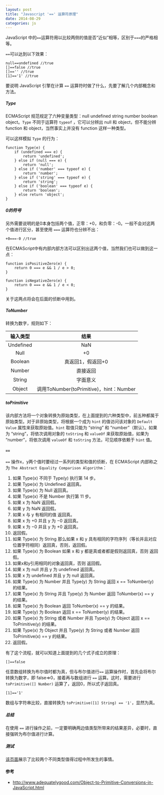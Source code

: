 ```yaml
---
layout: post
title: "Javascript '==' 运算符原理"
date: 2014-08-29
categories: js
---
```


JavaScript 中的`==`运算符用以比较两侧的值是否“近似”相等，区别于`===`的严格相等。

`==`可以达到以下效果：

	null==undefined //true
	[]==false //true
	[]=='' //true
	[1]=='1' //true

要说明 JavaScript 引擎在计算 `==` 运算符时做了什么，先要了解几个内部概念和方法。

##### Type

ECMAScript 规范规定了六种变量类型：null undefined string number boolean object。`Type` 不同于运算符 `typeof` ，它可以分辨出 null 和 object，但不能分辨 function 和 object，当然事实上并没有 function 这样一种类型。

可以这样模拟 `Type` 的行为：

    function Type(e) {
        if (undefined === e) {
            return 'undefined';
        } else if (null === e) {
            return 'null';
        } else if ('number' === typeof e) {
            return 'number';
        } else if ('string' === typeof e) {
            return 'string';
        } else if ('boolean' === typeof e) {
            return 'boolean';
        } else return 'object';
    }


##### 0的符号

另外需要说明的是0本身包括两个值，正零：+0，和负零：-0。一般不会对这两个值进行区分，甚至使用 `===` 运算符也分辨不出：

    +0===-0 //true

在ECMAScript中有内部内部方法可以区别出这两个值，当然我们也可以做到这一点：

    function isPositiveZero(e) {
        return 0 === e && 1 / e > 0;
    }
    
    function isNegativeZero(e) {
        return 0 === e && 1 / e < 0;
    }

关于这两点将会在后面的侦断中用到。

##### ToNumber
转换为数字，规则如下：

|   输入类型    |                 结果                  |
| :-------: | :---------------------------------: |
| Undefined |                 NaN                 |
|   Null    |                 +0                  |
|  Boolean  |             真返回1，假返回+0              |
|  Number   |                直接返回                 |
|  String   |                字面意义                 |
|  Object   | 调用ToNumber(toPrimitive)，hint：Number |

##### toPrimitive

该内部方法将一个对象转换为原始类型，在上面提到的六种类型中，前五种都属于原始类型。对于非原始类型，将根据一个成为 `hint` 的值访问该对象的 `Default Value` 属性来获取原始值。`hint` 取值只能为 “string” 和 “number”（默认）。如果为 “string”，将依次调用对象的 `toString` 和 `valueOf` 来获取原始值，如果为 “number”，将依次调用 `valueOf` 和 `toString` 方法，可见顺序依赖于 `hint` 值。


#### `==`

`==` 操作x，y两个值时要经过一系列的类型和值的侦断，在 ECMAScript 内部称之为 `The Abstract Equality Comparison Algorithm`：

1. 如果 Type(x) 不同于 Type(y)  执行第 14 步。
2. 如果 Type(x) 为 Undefined  返回真。
3. 如果 Type(x) 为 Null  返回真。
4. 如果 Type(x) 不是 Number  执行第 11 步。
5. 如果 x 为 NaN  返回假。
6. 如果 y 为 NaN  返回假。
7. 如果 x 与 y 有相同的值  返回真。
8. 如果 x 为 +0 并且 y 为 −0  返回真。
9. 如果 x 为 −0 并且 y 为 +0  返回真。
10. 返回假。
11. 如果 Type(x) 为 String  那么如果 x 和 y 具有相同的字符序列（等长并且对应位置字符相同）返回真，否则，返回假。
12. 如果 Type(x) 为 Boolean  如果 x 和 y 都是真或者都是假则返回真，否则 返回假。
13. 如果x和y引用相同的对象返回真，否则  返回假。
14. 如果 x 为 null 并且 y 为 undefined  返回真。
15. 如果 x 为 undefined 并且 y 为 null  返回真。
16. 如果 Type(x) 为 Number 并且 Type(y) 为 String 返回 x == ToNumber(y) 的结果。
17. 如果 Type(x) 为 String 并且 Type(y) 为 Number 返回 ToNumber(x) == y 的结果。
18. 如果 Type(x) 为 Boolean  返回 ToNumber(x) == y 的结果。
19. 如果 Type(y) 为 Boolean  返回 x == ToNumber(y) 的结果。
20. 如果 Type(x) 为 String 或者 Number 并且 Type(y) 为 Object 返回 x == ToPrimitive(y) 的结果。
21. 如果 Type(x) 为 Object 并且 Type(y) 为 String 或者 Number 返回 ToPrimitive(x) == y 的结果。
22. 返回假。


有了这个流程，就可以知道上面提到的几个式子成立的原理：

    []==false

任意数组转换为布尔值时都为真，但与布尔值进行`==` 运算操作时，首先会将布尔转换为数字，即 false=>0，接着再与数组进行 `==` 运算。这时，需要进行 `toPrimitive([] Number)` 运算了，返回0，所以式子返回真。

    [1]=='1'

数组与字符串比较，直接转换为 `toPrimitive([1] String) == '1'`，显然为真。


##### 总结

在使用 `==` 进行操作之前，一定要明确两边值类型所带来的结果差异，必要时，直接强转为布尔值进行计算。

##### 测试

[该页面](/example/==.html)展示了比较两个不同类型值得过程中所发生的事情。

#### 参考

- <http://www.adequatelygood.com/Object-to-Primitive-Conversions-in-JavaScript.html>